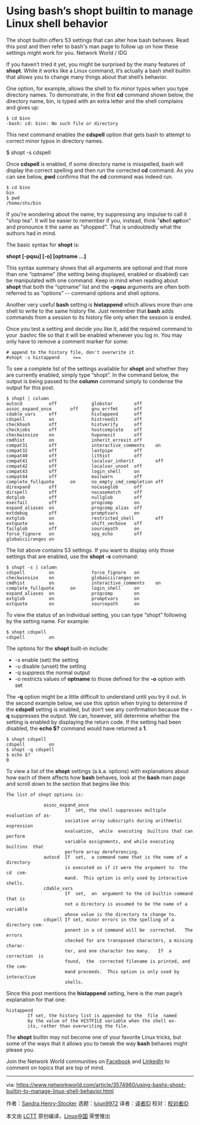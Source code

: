 [#]: collector: (lujun9972)
[#]: translator: ( )
[#]: reviewer: ( )
[#]: publisher: ( )
[#]: url: ( )
[#]: subject: (Using bash’s shopt builtin to manage Linux shell behavior)
[#]: via: (https://www.networkworld.com/article/3574960/using-bashs-shopt-builtin-to-manage-linux-shell-behavior.html)
[#]: author: (Sandra Henry-Stocker https://www.networkworld.com/author/Sandra-Henry_Stocker/)

Using bash’s shopt builtin to manage Linux shell behavior
======
The shopt builtin offers 53 settings that can alter how bash behaves. Read this post and then refer to bash's man page to follow up on how these settings might work for you.
Network World / IDG

If you haven’t tried it yet, you might be surprised by the many features of **shopt**. While it works like a Linux command, it’s actually a bash shell builtin that allows you to change many things about that shell’s behavior.

One option, for example, allows the shell to fix minor typos when you type directory names. To demonstrate, in the first **cd** command shown below, the directory name, bin, is typed with an extra letter and the shell complains and gives up:

```
$ cd binn
-bash: cd: binn: No such file or directory
```

This next command enables the **cdspell** option that gets bash to attempt to correct minor typos in directory names.

$ shopt -s cdspell

Once **cdspell** is enabled, if some directory name is misspelled, bash will display the correct spelling and then run the corrected **cd** command. As you can see below, **pwd** confirms that the **cd** command was indeed run.

```
$ cd binn
bin
$ pwd
/home/shs/bin
```

If you're wondering about the name, try suppressing any impulse to call it "shop tea". It will be easier to remember if you, instead, think "**sh**ell **opt**ion" and pronounce it the same as "shopped". That is undoubtedly what the authors had in mind.

The basic syntax for **shopt** is:

**shopt [-pqsu] [-o] [optname …]**

This syntax summary shows that all arguments are optional and that more than one “optname” (the setting being displayed, enabled or disabled) can be manipulated with one command. Keep in mind when reading about **shopt** that both the “optname” list and the **-pqsu** arguments are often both referred to as “options” -- command options and shell options.

Another very useful **bash** setting is **histappend** which allows more than one shell to write to the same history file. Just remember that **bash** adds commands from a session to its history file only when the session is ended.

Once you test a setting and decide you like it, add the required command to your .bashrc file so that it will be enabled whenever you log in. You may only have to remove a comment marker for some:

```
# append to the history file, don't overwrite it
#shopt -s histappend     <==
```

To see a complete list of the settings available for **shopt** and whether they are currently enabled, simply type “shopt”. In the command below, the output is being passed to the **column** command simply to condense the output for this post.

```
$ shopt | column
autocd          off             globstar        off
assoc_expand_once       off     gnu_errfmt      off
cdable_vars     off             histappend      off
cdspell         on              histreedit      off
checkhash       off             histverify      off
checkjobs       off             hostcomplete    off
checkwinsize    on              huponexit       off
cmdhist         on              inherit_errexit off
compat31        off             interactive_comments    on
compat32        off             lastpipe        off
compat40        off             lithist         off
compat41        off             localvar_inherit        off
compat42        off             localvar_unset  off
compat43        off             login_shell     on
compat44        off             mailwarn        off
complete_fullquote      on      no_empty_cmd_completion off
direxpand       off             nocaseglob      off
dirspell        off             nocasematch     off
dotglob         off             nullglob        off
execfail        off             progcomp        on
expand_aliases  on              progcomp_alias  off
extdebug        off             promptvars      on
extglob         on              restricted_shell        off
extquote        on              shift_verbose   off
failglob        off             sourcepath      on
force_fignore   on              xpg_echo        off
globasciiranges on
```

The list above contains 53 settings. If you want to display only those settings that are enabled, use the **shopt -s** command:

```
$ shopt -s | column
cdspell         on              force_fignore   on
checkwinsize    on              globasciiranges on
cmdhist         on              interactive_comments    on
complete_fullquote      on      login_shell     on
expand_aliases  on              progcomp        on
extglob         on              promptvars      on
extquote        on              sourcepath      on
```

To view the status of an individual setting, you can type “shopt” following by the setting name. For example:

```
$ shopt cdspell
cdspell         on
```

The options for the **shopt** built-in include:

  * -s enable (set) the setting
  * -u disable (unset) the setting
  * -q suppress the normal output
  * -o restricts values of **optname** to those defined for the **-o** option with set



The **-q** option might be a little difficult to understand until you try it out. In the second example below, we use this option when trying to determine if the **cdspell** setting is enabled, but don’t see any confirmation because the **-q** suppresses the output. We can, however, still determine whether the setting is enabled by displaying the return code. If the setting had been disabled, the **echo $?** command would have returned a **1**.

```
$ shopt cdspell
cdspell         on
$ shopt -q cdspell
$ echo $?
0
```

To view a list of the **shopt** settings (a.k.a. options) with explanations about how each of them affects how **bash** behaves, look at the **bash** man page and scroll down to the section that begins like this:

```
The list of shopt options is:

              assoc_expand_once
                      If  set, the shell suppresses multiple evaluation of as‐
                      sociative array subscripts during arithmetic  expression
                      evaluation,  while  executing  builtins that can perform
                      variable assignments, and while executing builtins  that
                      perform array dereferencing.
              autocd  If  set,  a command name that is the name of a directory
                      is executed as if it were the argument to  the  cd  com‐
                      mand.  This option is only used by interactive shells.
              cdable_vars
                      If  set,  an  argument to the cd builtin command that is
                      not a directory is assumed to be the name of a  variable
                      whose value is the directory to change to.
              cdspell If set, minor errors in the spelling of a directory com‐
                      ponent in a cd command will be  corrected.   The  errors
                      checked for are transposed characters, a missing charac‐
                      ter, and one character too many.   If  a  correction  is
                      found,  the  corrected filename is printed, and the com‐
                      mand proceeds.  This option is only used by  interactive
                      shells.
```

Since this post mentions the **histappend** setting, here is the man page’s explanation for that one:

```
histappend
        If set, the history list is appended to the  file  named
        by the value of the HISTFILE variable when the shell ex‐
        its, rather than overwriting the file.
```

The **shopt** builtin may not become one of your favorite Linux tricks, but some of the ways that it allows you to tweak the way **bash** behaves might please you.

Join the Network World communities on [Facebook][1] and [LinkedIn][2] to comment on topics that are top of mind.

--------------------------------------------------------------------------------

via: https://www.networkworld.com/article/3574960/using-bashs-shopt-builtin-to-manage-linux-shell-behavior.html

作者：[Sandra Henry-Stocker][a]
选题：[lujun9972][b]
译者：[译者ID](https://github.com/译者ID)
校对：[校对者ID](https://github.com/校对者ID)

本文由 [LCTT](https://github.com/LCTT/TranslateProject) 原创编译，[Linux中国](https://linux.cn/) 荣誉推出

[a]: https://www.networkworld.com/author/Sandra-Henry_Stocker/
[b]: https://github.com/lujun9972
[1]: https://www.facebook.com/NetworkWorld/
[2]: https://www.linkedin.com/company/network-world
